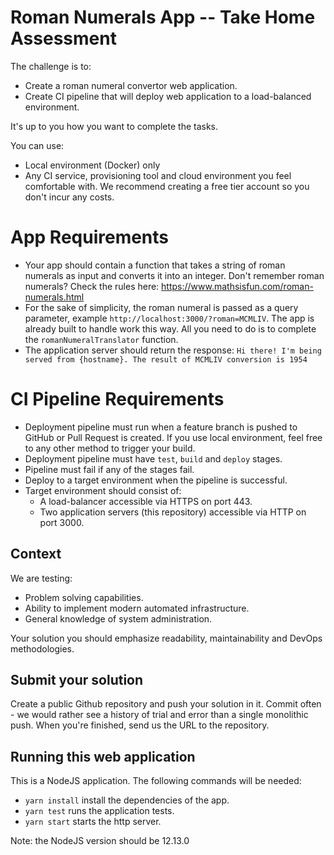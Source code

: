 # Roman Numerals App -- Take Home Assessment

The challenge is to:
- Create a roman numeral convertor web application.
- Create CI pipeline that will deploy web application to a load-balanced environment.

It's up to you how you want to complete the tasks.

You can use:
- Local environment (Docker) only
- Any CI service, provisioning tool and cloud environment you feel comfortable with. We recommend creating a free tier account so you don't incur any costs.

# App Requirements

- Your app should contain a function that takes a string of roman numerals as input and converts it into an integer. Don't remember roman numerals? Check the rules here: https://www.mathsisfun.com/roman-numerals.html
- For the sake of simplicity, the roman numeral is passed as a query parameter, example `http://localhost:3000/?roman=MCMLIV`. The app is already built to handle work this way. All you need to do is to complete the `romanNumeralTranslator` function.
- The application server should return the response: `Hi there! I'm being served from {hostname}. The result of MCMLIV conversion is 1954`

# CI Pipeline Requirements

- Deployment pipeline must run when a feature branch is pushed to GitHub or Pull Request is created. If you use local environment, feel free to any other method to trigger your build.
- Deployment pipeline must have `test`, `build` and `deploy` stages.
- Pipeline must fail if any of the stages fail.
- Deploy to a target environment when the pipeline is successful.
- Target environment should consist of:
  - A load-balancer accessible via HTTPS on port 443.
  - Two application servers (this repository) accessible via HTTP on port 3000.

## Context

We are testing:
- Problem solving capabilities.
- Ability to implement modern automated infrastructure.
- General knowledge of system administration.

Your solution you should emphasize readability, maintainability and DevOps methodologies.

## Submit your solution

Create a public Github repository and push your solution in it. Commit often - we would rather see a history of trial and error than a single monolithic push. When you're finished, send us the URL to the repository.

## Running this web application

This is a NodeJS application. The following commands will be needed:
- `yarn install` install the dependencies of the app.
- `yarn test` runs the application tests.
- `yarn start` starts the http server.

Note: the NodeJS version should be 12.13.0
